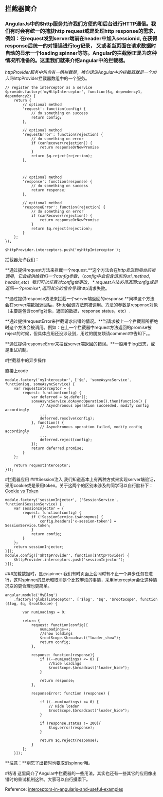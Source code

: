 ## 拦截器简介

### AngularJs中的$http服务允许我们方便的和后台进行HTTP通信。我们有时会有统一的捕获http request或是处理http response的需求，例如：在request发到server端前在header中加入sessionid, 在获得response后统一的对错误进行log记录， 又或者当页面在请求数据时自动的显示一个loading spinner等等。Angular的拦截器正是为这种情况所准备的。这里我们就来介绍angular中的拦截器。

$httpProvider服务中包含有一组拦截器。换句话说Angular中的拦截器就是一个加入到$httpProvider拦截器数组中的一个服务。

    // register the interceptor as a service
    $provide.factory('myHttpInterceptor', function($q, dependency1, dependency2) {
        return {
            // optional method
            'request': function(config) {
                // do something on success
                return config;
            },

            // optional method
            'requestError': function(rejection) {
                // do something on error
                if (canRecover(rejection)) {
                    return responseOrNewPromise
                }
                return $q.reject(rejection);
            },



            // optional method
            'response': function(response) {
                // do something on success
                return response;
            },

            // optional method
            'responseError': function(rejection) {
                // do something on error
                if (canRecover(rejection)) {
                    return responseOrNewPromise
                }
                return $q.reject(rejection);
            }
        };
    });

    $httpProvider.interceptors.push('myHttpInterceptor');

拦截器允许我们：

**通过提供request方法来拦截一个request.**这个方法会在$http发送到后台前被调用，它会提供给我们一个config参数，（config中会包含请求的url, method, header, etc）我们可以任意对config做更改，*request方法必须返回config或是返回一个promise*, 返回其它的值会导致$http请求失败。

**通过提供response方法来拦截一个server端返回的response.**同样这个方法会在server端数据返回后，$http回调方法前被调用。方法的参数是response对象（主要是包含config对象，返回的数据，response status，etc）.

**通过提供requestError来拦截请求出错的情况。**当请求被上一个拦截器所拒绝时这个方法会被调用。例如：在上一个拦截器中request方法返回的promise被reject的时候，但具体应用还没涉及到，用过的朋友烦请comment中告知下。。

**通过提供responseError来拦截server端返回的错误。**一般用于log日志，或是重试机制。

#拦截器中的异步操作

直接上code

    module.factory('myInterceptor', ['$q', 'someAsyncService', function($q, someAsyncService) {
        var requestInterceptor = {
            request: function(config) {
                var deferred = $q.defer();
                someAsyncService.doAsyncOperation().then(function() {
                    // Asynchronous operation succeeded, modify config accordingly
                    ...
                    deferred.resolve(config);
                }, function() {
                    // Asynchronous operation failed, modify config accordingly
                    ...
                    deferred.reject(config);
                });
                return deferred.promise;
            }
        };

        return requestInterceptor;
    }]);


#拦截器应用
###Session注入
我们知道基本上有两种方式来实现server端验证，采用cookie或是采用token。关于这两个的区别未涉及的同学可以自行脑补下：[Cookie vs Token][Cookie vs Token]

    module.factory('sessionInjector', ['SessionService', function(SessionService) {
        var sessionInjector = {
            request: function(config) {
                if (!SessionService.isAnonymus) {
                    config.headers['x-session-token'] = SessionService.token;
                }
                return config;
            }
        };
        return sessionInjector;
    }]);
    module.config(['$httpProvider', function($httpProvider) {
        $httpProvider.interceptors.push('sessionInjector');
    }]);

###加载数据时，显示spinner
我们有时页面上会同时有不止一个异步任务在进行，这时spinner的显示和取消是个比较麻烦的事情，采用interceptor会让这种情况变的更合理也更简单。

    angular.module('MyBlog')
        .factory('globalInteceptor', ['$log', '$q', '$rootScope', function ($log, $q, $rootScope) {

            var numLoadings = 0;

            return {
                request: function(config){
                    numLoadings++;
                    //show loadings
                    $rootScope.$broadcast("loader_show");
                    return config;
                },

                response: function(response){
                    if ((--numLoadings) <= 0) {
                        //hide loadings
                        $rootScope.$broadcast("loader_hide");
                    }

                    return response;
                },

                responseError: function (response) {

                    if ((--numLoadings) <= 0) {
                        // Hide loader
                        $rootScope.$broadcast("loader_hide");
                    }

                    if (response.status != 200){
                        $log.error(response);
                    }

                    return $q.reject(response);
                }
            };
        }]);
**注意：**别忘了出错时也要取消spinner哦。

#结语
这里简介了Angular中拦截器的一些用法，其实也还有一些其它的应用像出错时的重试机制这种。大家可以自行摸索下。

Reference: [interceptors-in-angularjs-and-useful-examples][interceptors-in-angularjs-and-useful-examples]

[interceptors-in-angularjs-and-useful-examples]: http://www.webdeveasy.com/interceptors-in-angularjs-and-useful-examples/
[Cookie vs Token]: https://auth0.com/blog/2014/01/07/angularjs-authentication-with-cookies-vs-token/
